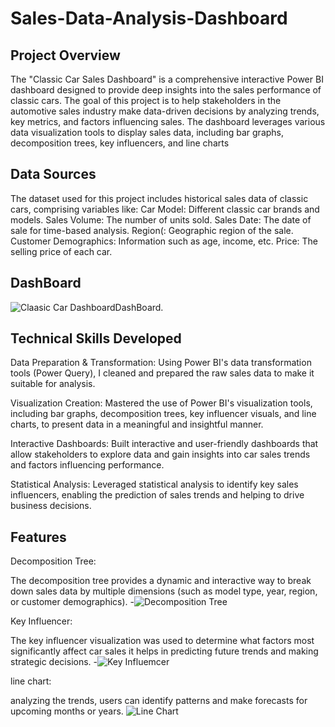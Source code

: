 # Sales-Data-Analysis-Dashboard

## Project Overview
The "Classic Car Sales Dashboard" is a comprehensive interactive Power BI dashboard designed to provide deep insights into the sales performance of classic cars. The goal of this project is to help stakeholders in the automotive sales industry make data-driven decisions by analyzing trends, key metrics, and factors influencing sales. The dashboard leverages various data visualization tools to display sales data, including bar graphs, decomposition trees, key influencers, and line charts

## Data Sources
The dataset used for this project includes historical sales data of classic cars, comprising variables like:
Car Model: Different classic car brands and models.
Sales Volume: The number of units sold.
Sales Date: The date of sale for time-based analysis.
Region(: Geographic region of the sale.
Customer Demographics: Information such as age, income, etc.
Price: The selling price of each car.

## DashBoard
![Claasic Car Dashboard](https://github.com/user-attachments/assets/f7f27ef8-0a19-45b7-8e3f-62d64c6e73d0)DashBoard.


## Technical Skills Developed
Data Preparation & Transformation:
Using Power BI's data transformation tools (Power Query), I cleaned and prepared the raw sales data to make it suitable for analysis.

Visualization Creation:
Mastered the use of Power BI's visualization tools, including bar graphs, decomposition trees, key influencer visuals, and line charts, to present data in a meaningful and insightful manner.

Interactive Dashboards:
Built interactive and user-friendly dashboards that allow stakeholders to explore data and gain insights into car sales trends and factors influencing performance.

Statistical Analysis:
Leveraged statistical analysis to identify key sales influencers, enabling the prediction of sales trends and helping to drive business decisions.


## Features
Decomposition Tree:

The decomposition tree provides a dynamic and interactive way to break down sales data by multiple dimensions (such as model type, year, region, or customer demographics). 
-![Decomposition Tree](https://github.com/user-attachments/assets/ea356223-c12c-414f-af62-bde9bf67c5a9)


Key Influencer:

The key influencer visualization was used to determine what factors most significantly affect car sales it  helps in predicting future trends and making strategic decisions.
-![Key Influemcer](https://github.com/user-attachments/assets/c7a4f146-6435-4eea-a22d-7fc724cb5727)

line chart:

analyzing the trends, users can identify patterns and make forecasts for upcoming months or years.
![Line Chart](https://github.com/user-attachments/assets/d4a0a4eb-4a2e-4eb9-8a47-0663a984fc4b)



